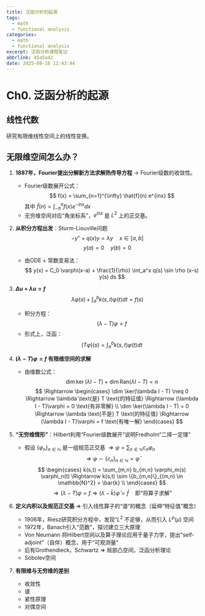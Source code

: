 ```yaml
---
title: 泛函分析的起源
tags:
  - math
  - functional analysis
categories:
  - math
  - functional analysis
excerpt: 泛函分析课程笔记
abbrlink: 45a5a42
date: 2025-09-16 12:43:44
---
```

# Ch0. 泛函分析的起源

## 线性代数
研究有限维线性空间上的线性变换。

## 无限维空间怎么办？

1. **1887年，Fourier提出分解新方法求解热传导方程** → Fourier级数的收敛性。
   - Fourier级数展开公式：
     $$
     f(x) = \sum_{n=1}^{\infty} \hat{f}(n) e^{inx}
     $$
     其中 $\hat{f}(n) = \int_{-\pi}^{\pi} f(x) e^{-inx} dx$
   - 无穷维空间对应“角坐标系”，$e^{inx}$ 是 $L^2$ 上的正交基。

2. **从积分方程出发**：Sturm-Liouville问题
   $$
   -y'' + q(x)y = \lambda y \quad x \in [a, b]
   $$
   $$
   y(a) = 0 \quad y(b) = 0
   $$
   - 由ODE + 常数变易法：
     $$
     y(x) = C_0 \varphi(x-a) + \frac{1}{\rho} \int_a^x q(s) \sin \rho (x-s) y(s) ds
     $$

3. **$\Delta u + \lambda u = f$**
   $$
   \lambda \varphi(s) + \int_a^b k(s,t) \varphi(t) dt = f(s)
   $$
   - 积分方程：
     $$
     (\lambda - T) \varphi = f
     $$
   - 形式上，泛函：
     $$
     (T \varphi)(s) = \int_a^b k(s,t) \varphi(t) dt
     $$

4. **$(\lambda - T)\varphi = f$ 有限维空间的求解**
   - 由维数公式：
     $$
     \dim \ker(\lambda I - T) + \dim \text{Ran}(\lambda I - T) = n
     $$
     $$
     \Rightarrow \begin{cases} 
     \dim \ker(\lambda I - T) \neq 0 \Rightarrow \lambda \text{是} T \text{的特征值} \Rightarrow (\lambda I - T)\varphi = 0 \text{有非零解} \\
     \dim \ker(\lambda I - T) = 0 \Rightarrow \lambda \text{不是} T \text{的特征值} \Rightarrow (\lambda I - T)\varphi = f \text{有唯一解}
     \end{cases}
     $$

5. **“无穷维情形”**：Hilbert利用“Fourier级数展开”说明Fredholm“二择一定理”
   - 假设 $\{\varphi_n\}_{n \in \mathbb{N}}$ 是一组规范正交基 $\Rightarrow \varphi = \sum_{n \in \mathbb{N}} c_n \varphi_n$
     $$
     \Rightarrow \varphi \sim \{c_n\}_{n \in \mathbb{N}} = \bar{\varphi}
     $$
     $$
     \begin{cases} 
     k(s,t) = \sum_{m,n} b_{m,n} \varphi_m(s) \varphi_n(t) \Rightarrow k(s,t) \sim \{b_{m,n}\}_{(m,n) \in \mathbb{N}^2} = \bar{k} \\
     \end{cases}
     $$
     $$
     \Rightarrow (\lambda - T)\varphi = f \Rightarrow (\lambda - \bar{k})\bar{\varphi} = \bar{f} \quad \text{即“将算子求解”}
     $$

6. **定义内积以及规范正交基** ⇒ 引入线性算子的“谱”的概念（延伸“特征值”概念）
   - 1906年，Riesz研究积分方程中，发现“$L^2$ 不足够，从而引入 $L^p(\mu)$ 空间
   - 1972年，Banach引入“范数”，探讨建立三大原理
   - Von Neumann 将Hilbert空间以及算子理论应用于量子力学，提出“self-adjoint”（自伴）概念，用于“可观测量”
   - 后有Grothendieck，Schwartz ⇒ 局部凸空间，泛函分析理论
   - Sobolev空间

7. **有限维与无穷维的差别**
   - 收敛性
   - 谱
   - 紧性原理
   - 对偶空间